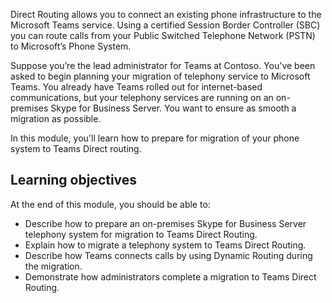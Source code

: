 Direct Routing allows you to connect an existing phone infrastructure to the Microsoft Teams service. Using a certified Session Border Controller (SBC) you can route calls from your Public Switched Telephone Network (PSTN) to Microsoft’s Phone System.

Suppose you’re the lead administrator for Teams at Contoso. You've been asked to begin planning your migration of telephony service to Microsoft Teams. You already have Teams rolled out for internet-based communications, but your telephony services are running on an on-premises Skype for Business Server. You want to ensure as smooth a migration as possible.

In this module, you'll learn how to prepare for migration of your phone system to Teams Direct routing.

## Learning objectives

At the end of this module, you should be able to:

- Describe how to prepare an on-premises Skype for Business Server telephony system for migration to Teams Direct Routing.
- Explain how to migrate a telephony system to Teams Direct Routing.
- Describe how Teams connects calls by using Dynamic Routing during the migration.
- Demonstrate how administrators complete a migration to Teams Direct Routing.
